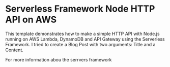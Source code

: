 # Serverless Framework Node HTTP API on AWS

This template demonstrates how to make a simple HTTP API with Node.js running on AWS Lambda, DynamoDB and API Gateway using the Serverless Framework.
I tried to create a Blog Post with two arguments: Title and a Content. 

For more information abou the serrvers framework 



